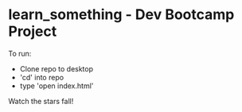 # learn_something - Dev Bootcamp Project

To run:

* Clone repo to desktop
* 'cd' into repo
* type 'open index.html'

Watch the stars fall!
